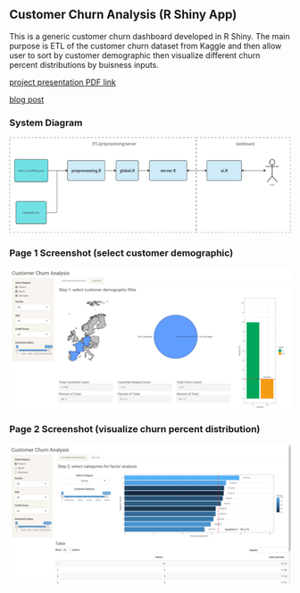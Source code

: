 ## Customer Churn Analysis (R Shiny App)
This is a generic customer churn dashboard developed in R Shiny. The main purpose is ETL of the customer churn dataset from Kaggle and then allow user to sort by customer demographic then visualize different churn percent distributions by buisness inputs.

[project presentation PDF link](presentaion.pdf)

[blog post](https://nycdatascience.com/blog/meetup/r-shiny-customer-churn/)

### System Diagram

<img src="./assets/system_diagram.png" width="650">

### Page 1 Screenshot (select customer demographic)

<img src="./assets/app_page1.png" width="650">

### Page 2 Screenshot (visualize churn percent distribution)

<img src="./assets/app_page2.png" width="650">